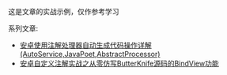 这是文章的实战示例，仅作参考学习

系列文章:
* [安卓使用注解处理器自动生成代码操作详解(AutoService,JavaPoet,AbstractProcessor)](https://www.jianshu.com/p/96bf387f79ef)
* [安卓自定义注解实战之从零仿写ButterKnife源码的BindView功能](https://www.jianshu.com/p/5297b15d1071)

